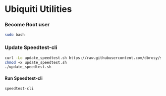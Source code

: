 # Ubiquiti Utilities
### Become Root user
```bash
sudo bash
```

### Update Speedtest-cli
```bash
curl -Lo update_speedtest.sh https://raw.githubusercontent.com/dbrosy/scripts/master/update_speedtest.sh
chmod +x update_speedtest.sh
./update_speedtest.sh
```
#### Run Speedtest-cli
```bash
speedtest-cli
```
